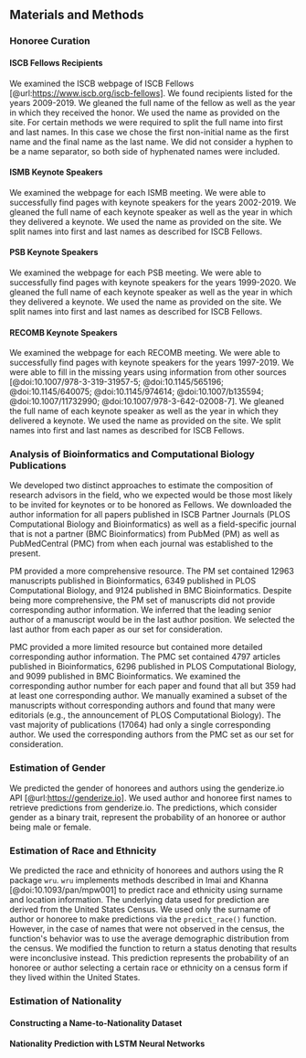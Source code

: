 ## Materials and Methods

### Honoree Curation

#### ISCB Fellows Recipients

We examined the ISCB webpage of ISCB Fellows [@url:https://www.iscb.org/iscb-fellows].
We found recipients listed for the years 2009-2019.
We gleaned the full name of the fellow as well as the year in which they received the honor.
We used the name as provided on the site. For certain methods we were required to split the full name into first and last names.
In this case we chose the first non-initial name as the first name and the final name as the last name.
We did not consider a hyphen to be a name separator, so both side of hyphenated names were included.

#### ISMB Keynote Speakers

We examined the webpage for each ISMB meeting.
We were able to successfully find pages with keynote speakers for the years 2002-2019.
We gleaned the full name of each keynote speaker as well as the year in which they delivered a keynote.
We used the name as provided on the site.
We split names into first and last names as described for ISCB Fellows.

#### PSB Keynote Speakers

We examined the webpage for each PSB meeting.
We were able to successfully find pages with keynote speakers for the years 1999-2020.
We gleaned the full name of each keynote speaker as well as the year in which they delivered a keynote.
We used the name as provided on the site.
We split names into first and last names as described for ISCB Fellows.

#### RECOMB Keynote Speakers

We examined the webpage for each RECOMB meeting.
We were able to successfully find pages with keynote speakers for the years 1997-2019.
We were able to fill in the missing years using information from other sources [@doi:10.1007/978-3-319-31957-5; @doi:10.1145/565196; @doi:10.1145/640075; @doi:10.1145/974614; @doi:10.1007/b135594; @doi:10.1007/11732990; @doi:10.1007/978-3-642-02008-7].
We gleaned the full name of each keynote speaker as well as the year in which they delivered a keynote.
We used the name as provided on the site.
We split names into first and last names as described for ISCB Fellows.

### Analysis of Bioinformatics and Computational Biology Publications

We developed two distinct approaches to estimate the composition of research advisors in the field, who we expected would be those most likely to be invited for keynotes or to be honored as Fellows.
We downloaded the author information for all papers published in ISCB Partner Journals (PLOS Computational Biology and Bioinformatics) as well as a field-specific journal that is not a partner (BMC Bioinformatics) from PubMed (PM) as well as PubMedCentral (PMC) from when each journal was established to the present.

PM provided a more comprehensive resource.
The PM set contained 12963 manuscripts published in Bioinformatics, 6349 published in PLOS Computational Biology, and 9124 published in BMC Bioinformatics.
Despite being more comprehensive, the PM set of manuscripts did not provide corresponding author information.
We inferred that the leading senior author of a manuscript would be in the last author position.
We selected the last author from each paper as our set for consideration.

PMC provided a more limited resource but contained more detailed corresponding author information.
The PMC set contained 4797 articles published in Bioinformatics, 6296 published in PLOS Computational Biology, and 9099 published in BMC Bioinformatics.
We examined the corresponding author number for each paper and found that all but 359 had at least one corresponding author.
We manually examined a subset of the manuscripts without corresponding authors and found that many were editorials (e.g., the announcement of PLOS Computational Biology).
The vast majority of publications (17064) had only a single corresponding author.
We used the corresponding authors from the PMC set as our set for consideration.

### Estimation of Gender

We predicted the gender of honorees and authors using the genderize.io API [@url:https://genderize.io].
We used author and honoree first names to retrieve predictions from genderize.io.
The predictions, which consider gender as a binary trait, represent the probability of an honoree or author being male or female.

### Estimation of Race and Ethnicity

We predicted the race and ethnicity of honorees and authors using the R package `wru`.
`wru` implements methods described in Imai and Khanna [@doi:10.1093/pan/mpw001] to predict race and ethnicity using surname and location information.
The underlying data used for prediction are derived from the United States Census.
We used only the surname of author or honoree to make predictions via the `predict_race()` function.
However, in the case of names that were not observed in the census, the function's behavior was to use the average demographic distribution from the census.
We modified the function to return a status denoting that results were inconclusive instead.
This prediction represents the probability of an honoree or author selecting a certain race or ethnicity on a census form if they lived within the United States.

### Estimation of Nationality

#### Constructing a Name-to-Nationality Dataset

#### Nationality Prediction with LSTM Neural Networks
